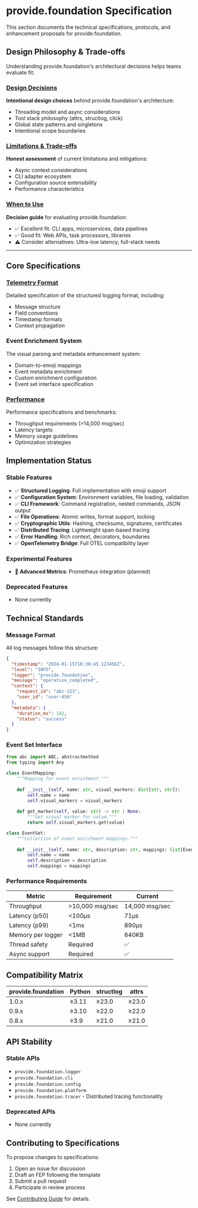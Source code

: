 # provide.foundation Specification

This section documents the technical specifications, protocols, and enhancement proposals for provide.foundation.

## Design Philosophy & Trade-offs

Understanding provide.foundation's architectural decisions helps teams evaluate fit:

### [Design Decisions](design-decisions.md)
**Intentional design choices** behind provide.foundation's architecture:
- Threading model and async considerations
- Tool stack philosophy (attrs, structlog, click)
- Global state patterns and singletons
- Intentional scope boundaries

### [Limitations & Trade-offs](limitations.md)
**Honest assessment** of current limitations and mitigations:
- Async context considerations
- CLI adapter ecosystem
- Configuration source extensibility
- Performance characteristics

### [When to Use](../guide/when-to-use.md)
**Decision guide** for evaluating provide.foundation:
- ✅ Excellent fit: CLI apps, microservices, data pipelines
- ✅ Good fit: Web APIs, task processors, libraries
- ⚠️ Consider alternatives: Ultra-low latency, full-stack needs

---

## Core Specifications

### [Telemetry Format](telemetry-format.md)
Detailed specification of the structured logging format, including:
- Message structure
- Field conventions
- Timestamp formats
- Context propagation

### Event Enrichment System
The visual parsing and metadata enhancement system:
- Domain-to-emoji mappings
- Event metadata enrichment
- Custom enrichment configuration
- Event set interface specification

### [Performance](performance.md)
Performance specifications and benchmarks:
- Throughput requirements (>14,000 msg/sec)
- Latency targets
- Memory usage guidelines
- Optimization strategies

## Implementation Status

### Stable Features
- ✅ **Structured Logging**: Full implementation with emoji support
- ✅ **Configuration System**: Environment variables, file loading, validation
- ✅ **CLI Framework**: Command registration, nested commands, JSON output
- ✅ **File Operations**: Atomic writes, format support, locking
- ✅ **Cryptographic Utils**: Hashing, checksums, signatures, certificates
- ✅ **Distributed Tracing**: Lightweight span-based tracing
- ✅ **Error Handling**: Rich context, decorators, boundaries
- ✅ **OpenTelemetry Bridge**: Full OTEL compatibility layer

### Experimental Features
- 🧪 **Advanced Metrics**: Prometheus integration (planned)

### Deprecated Features
- None currently

## Technical Standards

### Message Format

All log messages follow this structure:

```json
{
  "timestamp": "2024-01-15T10:30:45.123456Z",
  "level": "INFO",
  "logger": "provide.foundation",
  "message": "operation_completed",
  "context": {
    "request_id": "abc-123",
    "user_id": "user-456"
  },
  "metadata": {
    "duration_ms": 142,
    "status": "success"
  }
}
```

### Event Set Interface

```python
from abc import ABC, abstractmethod
from typing import Any

class EventMapping:
    """Mapping for event enrichment."""
    
    def __init__(self, name: str, visual_markers: dict[str, str]):
        self.name = name
        self.visual_markers = visual_markers
    
    def get_marker(self, value: str) -> str | None:
        """Get visual marker for value."""
        return self.visual_markers.get(value)

class EventSet:
    """Collection of event enrichment mappings."""
    
    def __init__(self, name: str, description: str, mappings: list[EventMapping]):
        self.name = name
        self.description = description
        self.mappings = mappings
```

### Performance Requirements

| Metric | Requirement | Current |
|--------|------------|---------|
| Throughput | >10,000 msg/sec | 14,000 msg/sec |
| Latency (p50) | <100μs | 71μs |
| Latency (p99) | <1ms | 890μs |
| Memory per logger | <1MB | 640KB |
| Thread safety | Required | ✅ |
| Async support | Required | ✅ |

## Compatibility Matrix

| provide.foundation | Python | structlog | attrs |
|-------------------|---------|-----------|--------|
| 1.0.x | ≥3.11 | ≥23.0 | ≥23.0 |
| 0.9.x | ≥3.10 | ≥22.0 | ≥22.0 |
| 0.8.x | ≥3.9 | ≥21.0 | ≥21.0 |

## API Stability

### Stable APIs
- `provide.foundation.logger`
- `provide.foundation.cli`
- `provide.foundation.config`
- `provide.foundation.platform`
- `provide.foundation.tracer` - Distributed tracing functionality

### Deprecated APIs
- None currently

## Contributing to Specifications

To propose changes to specifications:

1. Open an issue for discussion
2. Draft an FEP following the template
3. Submit a pull request
4. Participate in review process

See [Contributing Guide](../development/contributing.md) for details.